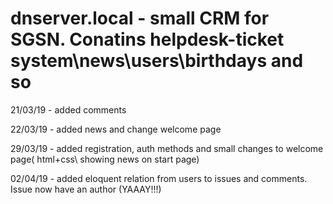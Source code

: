 # dnserver.local - small CRM for SGSN. Conatins helpdesk-ticket system\news\users\birthdays and so

21/03/19 - added comments 

22/03/19 - added news and change welcome page 

29/03/19 - added registration, auth methods and small changes to welcome page( html+css\ showing news on start page)

02/04/19 - added eloquent relation from users to issues and comments. Issue now have an author (YAAAY!!!)

